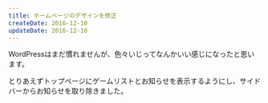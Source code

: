 ```yaml
---
title: ホームページのデザインを修正
createDate: 2016-12-10
updateDate: 2016-12-10
---
```


WordPressはまだ慣れませんが、色々いじってなんかいい感じになったと思います。

とりあえずトップページにゲームリストとお知らせを表示するようにし、サイドバーからお知らせを取り除きました。

